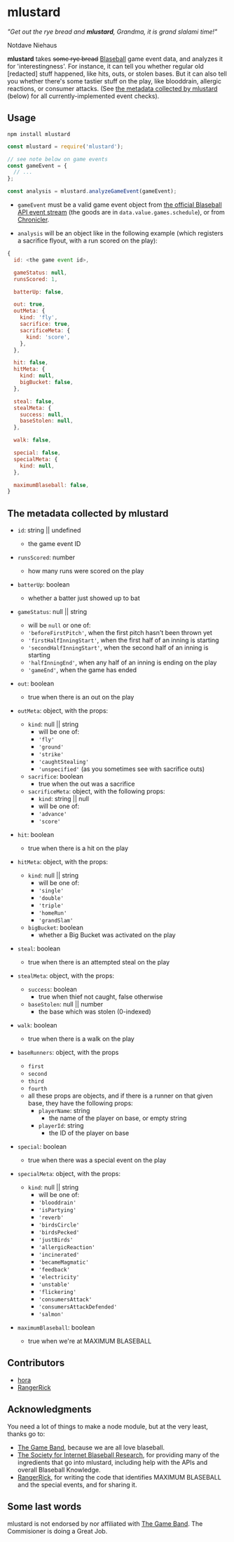 # mlustard

_"Get out the rye bread and **mlustard**, Grandma, it is grand slalami time!"_

Notdave Niehaus

**mlustard** takes ~~some rye bread~~
[Blaseball](https://www.blaseball.com/) game event data, and
analyzes it for 'interestingness'.
For instance, it can tell you whether regular old \[redacted\] stuff happened,
like hits, outs, or stolen bases.
But it can also tell you whether there's some tastier stuff on the play, like
blooddrain, allergic reactions, or consumer attacks.
(See [the metadata collected by mlustard](#the-metadata-collected-by-mlustard)
(below) for all currently-implemented event checks).

## Usage

```
npm install mlustard
```

```js
const mlustard = require('mlustard');

// see note below on game events
const gameEvent = {
  // ...
};

const analysis = mlustard.analyzeGameEvent(gameEvent);
```

- `gameEvent` must be a valid game event object from [the official Blaseball API
event
  stream](https://github.com/Society-for-Internet-Blaseball-Research/blaseball-api-spec/blob/master/streamData.md) (the goods are in `data.value.games.schedule`),
  or from
  [Chronicler](https://astrid.stoplight.io/docs/sibr/reference/Chronicler.v1.yaml).

- `analysis` will be an object like in the following example (which registers a
  sacrifice flyout, with a run scored on the play):

```js
{
  id: <the game event id>,

  gameStatus: null,
  runsScored: 1,

  batterUp: false,

  out: true,
  outMeta: {
    kind: 'fly',
    sacrifice: true,
    sacrificeMeta: {
      kind: 'score',
    },
  },

  hit: false,
  hitMeta: {
    kind: null,
    bigBucket: false,
  },

  steal: false,
  stealMeta: {
    success: null,
    baseStolen: null,
  },

  walk: false,

  special: false,
  specialMeta: {
    kind: null,
  },

  maximumBlaseball: false,
}
```

## The metadata collected by mlustard

- `id`: string || undefined
  - the game event ID

- `runsScored`: number
  - how many runs were scored on the play

- `batterUp`: boolean
  - whether a batter just showed up to bat

- `gameStatus`: null || string
  - will be `null` or one of:
  - `'beforeFirstPitch'`, when the first pitch hasn't been thrown yet
  - `'firstHalfInningStart'`, when the first half of an inning is starting
  - `'secondHalfInningStart'`, when the second half of an inning is starting
  - `'halfInningEnd'`, when any half of an inning is ending on the play
  - `'gameEnd'`, when the game has ended

- `out`: boolean
  - true when there is an out on the play
- `outMeta`: object, with the props:
  - `kind`: null || string
    - will be one of:
    - `'fly'`
    - `'ground'`
    - `'strike'`
    - `'caughtStealing'`
    - `'unspecified'` (as you sometimes see with sacrifice outs)
  - `sacrifice`: boolean
    - true when the out was a sacrifice
  - `sacrificeMeta`: object, with the following props:
    - `kind`: string || null
    - will be one of:
    - `'advance'`
    - `'score'`

- `hit`: boolean
  - true when there is a hit on the play
- `hitMeta`: object, with the props:
  - `kind`: null || string
    - will be one of:
    - `'single'`
    - `'double'`
    - `'triple'`
    - `'homeRun'`
    - `'grandSlam'`
  - `bigBucket`: boolean
    - whether a Big Bucket was activated on the play

- `steal`: boolean
  - true when there is an attempted steal on the play
- `stealMeta`: object, with the props:
  - `success`: boolean
    - true when thief not caught, false otherwise
  - `baseStolen`: null || number
    - the base which was stolen (0-indexed)

- `walk`: boolean
  - true when there is a walk on the play

- `baseRunners`: object, with the props
  - `first`
  - `second`
  - `third`
  - `fourth`
  - all these props are objects, and if there is a runner on that given base,
    they have the following props:
      - `playerName`: string
        - the name of the player on base, or empty string
      - `playerId`: string
        - the ID of the player on base

- `special`: boolean
  - true when there was a special event on the play
- `specialMeta`: object, with the props:
  - `kind`: null || string
    - will be one of:
    - `'blooddrain'`
    - `'isPartying'`
    - `'reverb'`
    - `'birdsCircle'`
    - `'birdsPecked'`
    - `'justBirds'`
    - `'allergicReaction'`
    - `'incinerated'`
    - `'becameMagmatic'`
    - `'feedback'`
    - `'electricity'`
    - `'unstable'`
    - `'flickering'`
    - `'consumersAttack'`
    - `'consumersAttackDefended'`
    - `'salmon'`

- `maximumBlaseball`: boolean
  - true when we're at MAXIMUM BLASEBALL

## Contributors

- [hora](https://github.com/hora)
- [RangerRick](https://github.com/RangerRick)

## Acknowledgments

You need a lot of things to make a node module, but at the very least, thanks go
to:

- [The Game Band](https://thegameband.com/), because we are all love blaseball.
- [The Society for Internet Blaseball Research](https://sibr.dev/), for providing
  many of the ingredients that go into mlustard, including help with the APIs
  and overall Blaseball Knowledge.
- [RangerRick](https://github.com/RangerRick), for writing the code that
  identifies MAXIMUM BLASEBALL and the special events, and for sharing it.

## Some last words

mlustard is not endorsed by nor affiliated with [The Game
Band](https://thegameband.com/).
The Commisioner is doing a Great Job.

